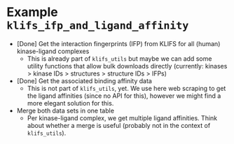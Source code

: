 # Example `klifs_ifp_and_ligand_affinity`

- [Done] Get the interaction fingerprints (IFP) from KLIFS for all (human) kinase-ligand complexes
  -  This is already part of `klifs_utils` but maybe we can add some utility functions that allow bulk downloads directly (currently: kinases > kinase IDs > structures > structure IDs > IFPs)
- [Done] Get the associated binding affinity data
  - This is not part of `klifs_utils`, yet. We use here web scraping to get the ligand affinities (since no API for this), however we might find a more elegant solution for this.
- Merge both data sets in one table
  - Per kinase-ligand complex, we get multiple ligand affinities. Think about whether a merge is useful (probably not in the context of `klifs_utils`).
